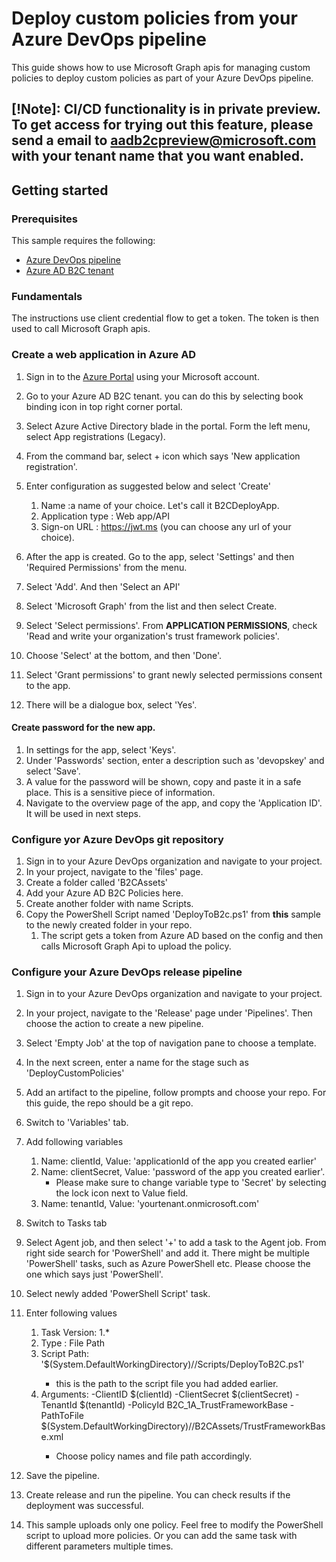 # Deploy custom policies from your Azure DevOps pipeline

This guide shows how to use Microsoft Graph apis for managing custom policies to deploy custom policies as part of your Azure DevOps pipeline. 

## [!Note]: CI/CD functionality is in private preview. To get access for trying out this feature, please send a email to aadb2cpreview@microsoft.com with your tenant name that you want enabled.


## Getting started

### Prerequisites

This sample requires the following:

* [Azure DevOps pipeline](https://azure.microsoft.com/en-us/services/devops/pipelines/)
* [Azure AD B2C tenant](https://docs.microsoft.com/en-us/azure/active-directory-b2c/active-directory-b2c-get-started)


### Fundamentals 
The instructions use client credential flow to get a token. The token is then used to call Microsoft Graph apis.


### Create a web application in Azure AD
1. Sign in to the [Azure Portal](https://portal.azure.com/) using your Microsoft account.
1. Go to your Azure AD B2C tenant. you can do this by selecting book binding icon in top right corner portal.
1. Select Azure Active Directory blade in the portal. Form the left menu, select App registrations (Legacy). 
1. From the command bar, select + icon which says 'New application registration'.
1. Enter configuration as suggested below and select 'Create'
    1. Name :a name of your choice. Let's call it B2CDeployApp.
    1. Application type : Web app/API
    1. Sign-on URL : https://jwt.ms (you can choose any url of your choice).

1. After the app is created. Go to the app, select 'Settings' and then 'Required Permissions' from the menu.
1. Select 'Add'. And then 'Select an API' 
1. Select 'Microsoft Graph' from the list and then select Create.
1. Select 'Select permissions'. From **APPLICATION PERMISSIONS**, check 'Read and write your organization's trust framework policies'. 
1. Choose 'Select' at the bottom, and then 'Done'.
1. Select 'Grant permissions' to grant newly selected permissions consent to the app. 
1. There will be a dialogue box, select 'Yes'. 

####  Create password for the new app.
1. In settings for the app, select 'Keys'.
1. Under 'Passwords' section, enter a description such as 'devopskey' and select 'Save'. 
1. A value for the password will be shown, copy and paste it in a safe place. This is a sensitive piece of information.  
1. Navigate to the overview page of the app, and copy the 'Application ID'. It will be used in next steps.

### Configure yor Azure DevOps git repository
1. Sign in to your Azure DevOps organization and navigate to your project.
1. In your project, navigate to the 'files' page. 
1. Create a folder called 'B2CAssets'
1. Add your Azure AD B2C Policies here. 
1. Create another folder with name Scripts. 
1. Copy the PowerShell Script named 'DeployToB2c.ps1' from **this** sample to the newly created folder in your repo.
    1. The script gets a token from Azure AD based on the config and then calls Microsoft Graph Api to upload the policy.

### Configure your Azure DevOps release pipeline
1. Sign in to your Azure DevOps organization and navigate to your project.
1. In your project, navigate to the 'Release' page under 'Pipelines'. Then choose the action to create a new pipeline.
1. Select 'Empty Job' at the top of navigation pane to choose a template.
1. In the next screen, enter a name for the stage such as 'DeployCustomPolicies'
1. Add an artifact to the pipeline, follow prompts and choose your repo. For this guide, the repo should be a git repo. 
1. Switch to 'Variables' tab.
1. Add following variables
    1. Name: clientId, Value: 'applicationId of the app you created earlier'
    1. Name: clientSecret, Value: 'password of the app you created earlier'. 
        - Please make sure to change variable type to 'Secret' by selecting the lock icon next to Value field. 
    1. Name: tenantId, Value: 'yourtenant.onmicrosoft.com'
    
1. Switch to Tasks tab
1. Select Agent job, and then select '+' to add a task to the Agent job. From right side search for 'PowerShell' and add it. There might be multiple 'PowerShell' tasks, such as Azure PowerShell etc. Please choose the one which says just 'PowerShell'.
1. Select newly added 'PowerShell Script' task.
1. Enter following values 
    1. Task Version: 1.*
    1. Type : File Path
    1. Script Path: '$(System.DefaultWorkingDirectory)/<yourartifactname>/Scripts/DeployToB2C.ps1'
        - this is the path to the script file you had added earlier. 
    1. Arguments: -ClientID $(clientId) -ClientSecret $(clientSecret) -TenantId $(tenantId) -PolicyId B2C_1A_TrustFrameworkBase -PathToFile $(System.DefaultWorkingDirectory)/<yourartifactname>/B2CAssets/TrustFrameworkBase.xml
        - Choose policy names and file path accordingly. 
1. Save the pipeline. 
1. Create release and run the pipeline. You can check results if the deployment was successful. 
1. This sample uploads only one policy. Feel free to modify the PowerShell script to upload more policies. Or you can add the same task with different parameters multiple times.

